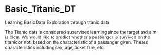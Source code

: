 # Basic_Titanic_DT
Learning Basic Data Exploration through titanic data

The Titanic data is considered supervised learning since the target and aim is clear. We would like to predict whether a passanger is survived on the titanic or not, based on the characteristic of a passanger given. Theses characteristics including sex, age, ticket fare, etc.
